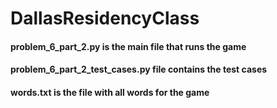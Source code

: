 # DallasResidencyClass

#### problem_6_part_2.py is the main file that runs the game
#### problem_6_part_2_test_cases.py file contains the test cases
#### words.txt is the file with all words for the game
